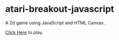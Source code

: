 # atari-breakout-javascript

A 2d game using JavaScript and HTML Canvas .

<a href="http://ataribreakout.herokuapp.com">Click Here</a> to play.
